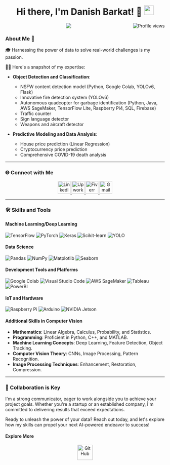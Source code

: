 <h1 align="center">
  Hi there, I'm Danish Barkat! 👋
  <img src="https://media.giphy.com/media/hvRJCLFzcasrR4ia7z/giphy.gif" width="30px">
</h1>

<p align="center">
  <img src="https://gpvc.arturio.dev/Dan-445" alt="Profile views" align='right'/>
  <a href="https://github.com/Dan-445/Dan-445/">
    <img src="https://readme-typing-svg.herokuapp.com?lines=Data+Scientist+%26+MLOps+Engineer;Experienced+in+AWS+Machine+Learning;Deep+Learning+Specialist;Always+learning+new+things&center=true&width=380&height=45">
  </a>
</p>

### About Me 🚀

🎓 Harnessing the power of data to solve real-world challenges is my passion. 

👨‍💻 Here's a snapshot of my expertise:
- **Object Detection and Classification**:
  - NSFW content detection model (Python, Google Colab, YOLOv6, Flask)
  - Innovative fire detection system (YOLOv6)
  - Autonomous quadcopter for garbage identification (Python, Java, AWS SageMaker, TensorFlow Lite, Raspberry Pi4, SQL, Firebase)
  - Traffic counter
  - Sign language detector
  - Weapons and aircraft detector

- **Predictive Modeling and Data Analysis**:
  - House price prediction (Linear Regression)
  - Cryptocurrency price prediction
  - Comprehensive COVID-19 death analysis

---

### 🌐 Connect with Me

<div align="center">
  <a href="https://www.linkedin.com/in/danish-barkat">
    <img src="https://img.icons8.com/color/48/000000/linkedin-circled--v3.gif" width="40" height="40" alt="LinkedIn"/>
  </a>
  <a href="https://www.upwork.com/freelancers/~01a9a00afda63ff8cf">
    <img src="https://img.icons8.com/color/48/000000/upwork.png" width="40" height="40" alt="Upwork"/>
  </a>
  <a href="https://www.fiverr.com/grayorb">
    <img src="https://img.icons8.com/color/48/000000/fiverr.png" width="40" height="40" alt="Fiverr"/>
  </a>
  <a href="mailto:barkatdanish44@gmail.com">
    <img src="https://img.icons8.com/fluency/48/000000/gmail-new.png" width="40" height="40" alt="Gmail"/>
  </a>
</div>

---

### 🛠️ Skills and Tools

#### Machine Learning/Deep Learning
<p>
  <img alt="TensorFlow" src="https://img.shields.io/badge/TensorFlow-%23FF6F00.svg?style=for-the-badge&logo=TensorFlow&logoColor=white">
  <img alt="PyTorch" src="https://img.shields.io/badge/PyTorch-%23EE4C2C.svg?style=for-the-badge&logo=PyTorch&logoColor=white">
  <img alt="Keras" src="https://img.shields.io/badge/Keras-%23D00000.svg?style=for-the-badge&logo=Keras&logoColor=white">
  <img alt="Scikit-learn" src="https://img.shields.io/badge/Scikit_learn-%23F7931E.svg?style=for-the-badge&logo=scikit-learn&logoColor=white">
  <img alt="YOLO" src="https://img.shields.io/badge/YOLO-%23000000.svg?style=for-the-badge&logoColor=white">
</p>

#### Data Science
<p>
  <img alt="Pandas" src="https://img.shields.io/badge/Pandas-%23150458.svg?style=for-the-badge&logo=Pandas&logoColor=white">
  <img alt="NumPy" src="https://img.shields.io/badge/NumPy-%23013243.svg?style=for-the-badge&logo=numpy&logoColor=white">
  <img alt="Matplotlib" src="https://img.shields.io/badge/Matplotlib-%23D00000.svg?style=for-the-badge&logo=matplotlib&logoColor=white">
  <img alt="Seaborn" src="https://img.shields.io/badge/Seaborn-%231AB7EA.svg?style=for-the-badge&logo=Seaborn&logoColor=white">
</p>

#### Development Tools and Platforms
<p>
  <img alt="Google Colab" src="https://img.shields.io/badge/Google_Colab-%23F9AB00.svg?style=for-the-badge&logo=google-colab&logoColor=white">
  <img alt="Visual Studio Code" src="https://img.shields.io/badge/VS_Code-%23007ACC.svg?style=for-the-badge&logo=visual-studio-code&logoColor=white">
  <img alt="AWS SageMaker" src="https://img.shields.io/badge/AWS_SageMaker-%23FF9900.svg?style=for-the-badge&logo=amazon-aws&logoColor=white">
  <img alt="Tableau" src="https://img.shields.io/badge/Tableau-%23E97627.svg?style=for-the-badge&logo=tableau&logoColor=white">
  <img alt="PowerBI" src="https://img.shields.io/badge/PowerBI-%23F2C811.svg?style=for-the-badge&logo=power-bi&logoColor=black">
</p>

#### IoT and Hardware
<p>
  <img alt="Raspberry Pi" src="https://img.shields.io/badge/Raspberry_Pi-%23C51A4A.svg?style=for-the-badge&logo=raspberry-pi&logoColor=white">
  <img alt="Arduino" src="https://img.shields.io/badge/Arduino-%2300979D.svg?style=for-the-badge&logo=arduino&logoColor=white">
  <img alt="NVIDIA Jetson" src="https://img.shields.io/badge/NVIDIA_Jetson-%2376B900.svg?style=for-the-badge&logo=nvidia&logoColor=white">
</p>

#### Additional Skills in Computer Vision
- **Mathematics**: Linear Algebra, Calculus, Probability, and Statistics.
- **Programming**: Proficient in Python, C++, and MATLAB.
- **Machine Learning Concepts**: Deep Learning, Feature Detection, Object Tracking.
- **Computer Vision Theory**: CNNs, Image Processing, Pattern Recognition.
- **Image Processing Techniques**: Enhancement, Restoration, Compression.

---

### 🌟 Collaboration is Key
I'm a strong communicator, eager to work alongside you to achieve your project goals. Whether you're a startup or an established company, I'm committed to delivering results that exceed expectations.

Ready to unleash the power of your data? Reach out today, and let's explore how my skills can propel your next AI-powered endeavor to success!

#### Explore More
<p align="center">
  <a href="https://github.com/Dan-445">
    <img src="https://img.icons8.com/fluency/48/000000/github.png" width="48" height="48" alt="GitHub"/>
  </a>
</p>
